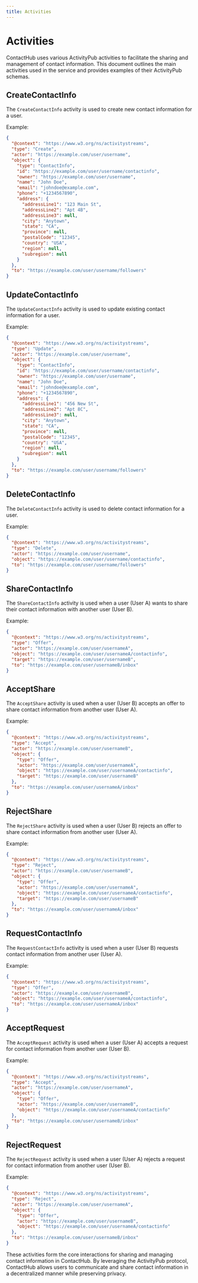 ```yaml
---
title: Activities
---
```


# Activities

ContactHub uses various ActivityPub activities to facilitate the sharing and
management of contact information. This document outlines the main activities
used in the service and provides examples of their ActivityPub schemas.

## CreateContactInfo

The `CreateContactInfo` activity is used to create new contact information for a
user.

Example:

```json
{
  "@context": "https://www.w3.org/ns/activitystreams",
  "type": "Create",
  "actor": "https://example.com/user/username",
  "object": {
    "type": "ContactInfo",
    "id": "https://example.com/user/username/contactinfo",
    "owner": "https://example.com/user/username",
    "name": "John Doe",
    "email": "johndoe@example.com",
    "phone": "+1234567890",
    "address": {
      "addressLine1": "123 Main St",
      "addressLine2": "Apt 4B",
      "addressLine3": null,
      "city": "Anytown",
      "state": "CA",
      "province": null,
      "postalCode": "12345",
      "country": "USA",
      "region": null,
      "subregion": null
    }
  },
  "to": "https://example.com/user/username/followers"
}
```

## UpdateContactInfo

The `UpdateContactInfo` activity is used to update existing contact information
for a user.

Example:

```json
{
  "@context": "https://www.w3.org/ns/activitystreams",
  "type": "Update",
  "actor": "https://example.com/user/username",
  "object": {
    "type": "ContactInfo",
    "id": "https://example.com/user/username/contactinfo",
    "owner": "https://example.com/user/username",
    "name": "John Doe",
    "email": "johndoe@example.com",
    "phone": "+1234567890",
    "address": {
      "addressLine1": "456 New St",
      "addressLine2": "Apt 8C",
      "addressLine3": null,
      "city": "Anytown",
      "state": "CA",
      "province": null,
      "postalCode": "12345",
      "country": "USA",
      "region": null,
      "subregion": null
    }
  },
  "to": "https://example.com/user/username/followers"
}
```

## DeleteContactInfo

The `DeleteContactInfo` activity is used to delete contact information for a
user.

Example:

```json
{
  "@context": "https://www.w3.org/ns/activitystreams",
  "type": "Delete",
  "actor": "https://example.com/user/username",
  "object": "https://example.com/user/username/contactinfo",
  "to": "https://example.com/user/username/followers"
}
```

## ShareContactInfo

The `ShareContactInfo` activity is used when a user (User A) wants to share
their contact information with another user (User B).

Example:

```json
{
  "@context": "https://www.w3.org/ns/activitystreams",
  "type": "Offer",
  "actor": "https://example.com/user/usernameA",
  "object": "https://example.com/user/usernameA/contactinfo",
  "target": "https://example.com/user/usernameB",
  "to": "https://example.com/user/usernameB/inbox"
}
```

## AcceptShare

The `AcceptShare` activity is used when a user (User B) accepts an offer to
share contact information from another user (User A).

Example:

```json
{
  "@context": "https://www.w3.org/ns/activitystreams",
  "type": "Accept",
  "actor": "https://example.com/user/usernameB",
  "object": {
    "type": "Offer",
    "actor": "https://example.com/user/usernameA",
    "object": "https://example.com/user/usernameA/contactinfo",
    "target": "https://example.com/user/usernameB"
  },
  "to": "https://example.com/user/usernameA/inbox"
}
```

## RejectShare

The `RejectShare` activity is used when a user (User B) rejects an offer to
share contact information from another user (User A).

Example:

```json
{
  "@context": "https://www.w3.org/ns/activitystreams",
  "type": "Reject",
  "actor": "https://example.com/user/usernameB",
  "object": {
    "type": "Offer",
    "actor": "https://example.com/user/usernameA",
    "object": "https://example.com/user/usernameA/contactinfo",
    "target": "https://example.com/user/usernameB"
  },
  "to": "https://example.com/user/usernameA/inbox"
}
```

## RequestContactInfo

The `RequestContactInfo` activity is used when a user (User B) requests contact
information from another user (User A).

Example:

```json
{
  "@context": "https://www.w3.org/ns/activitystreams",
  "type": "Offer",
  "actor": "https://example.com/user/usernameB",
  "object": "https://example.com/user/usernameA/contactinfo",
  "to": "https://example.com/user/usernameA/inbox"
}
```

## AcceptRequest

The `AcceptRequest` activity is used when a user (User A) accepts a request for
contact information from another user (User B).

Example:

```json
{
  "@context": "https://www.w3.org/ns/activitystreams",
  "type": "Accept",
  "actor": "https://example.com/user/usernameA",
  "object": {
    "type": "Offer",
    "actor": "https://example.com/user/usernameB",
    "object": "https://example.com/user/usernameA/contactinfo"
  },
  "to": "https://example.com/user/usernameB/inbox"
}
```

## RejectRequest

The `RejectRequest` activity is used when a user (User A) rejects a request for
contact information from another user (User B).

Example:

```json
{
  "@context": "https://www.w3.org/ns/activitystreams",
  "type": "Reject",
  "actor": "https://example.com/user/usernameA",
  "object": {
    "type": "Offer",
    "actor": "https://example.com/user/usernameB",
    "object": "https://example.com/user/usernameA/contactinfo"
  },
  "to": "https://example.com/user/usernameB/inbox"
}
```

These activities form the core interactions for sharing and managing contact
information in ContactHub. By leveraging the ActivityPub protocol, ContactHub
allows users to communicate and share contact information in a decentralized
manner while preserving privacy.
